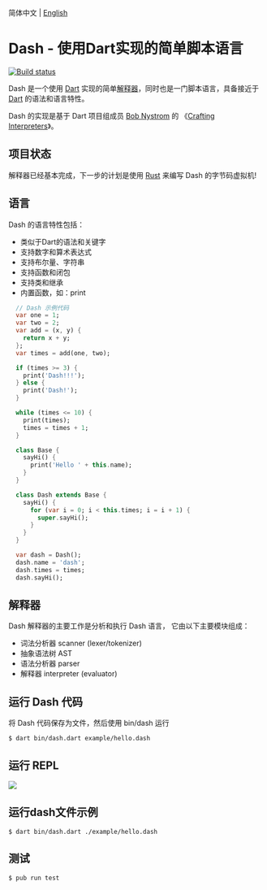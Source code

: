 简体中文 | [English](./README.md)

# Dash - 使用Dart实现的简单脚本语言

[![Build status](https://travis-ci.org/jarontai/dash.svg)](https://travis-ci.org/jarontai/dash)

Dash 是一个使用 [Dart](https://dart.dev) 实现的简单[解释器](https://baike.baidu.com/item/%E8%A7%A3%E9%87%8A%E5%99%A8)，同时也是一门脚本语言，具备接近于 [Dart](https://dart.dev) 的语法和语言特性。

Dash 的实现是基于 Dart 项目组成员 [Bob Nystrom](https://github.com/munificent) 的 《[Crafting Interpreters](http://craftinginterpreters.com/)》。

## 项目状态

解释器已经基本完成，下一步的计划是使用 [Rust](https://www.rust-lang.org/) 来编写 Dash 的字节码虚拟机!

## 语言

Dash 的语言特性包括：

  * 类似于Dart的语法和关键字
  * 支持数字和算术表达式
  * 支持布尔量、字符串
  * 支持函数和闭包
  * 支持类和继承
  * 内置函数，如：print

  ``` dart
    // Dash 示例代码
    var one = 1;
    var two = 2;
    var add = (x, y) {
      return x + y;
    };
    var times = add(one, two);

    if (times >= 3) {
      print('Dash!!!');
    } else {
      print('Dash!');
    }

    while (times <= 10) {
      print(times);
      times = times + 1;
    } 

    class Base {
      sayHi() {
        print('Hello ' + this.name);
      }
    }

    class Dash extends Base {
      sayHi() {
        for (var i = 0; i < this.times; i = i + 1) {
          super.sayHi();
        }
      }
    }

    var dash = Dash();
    dash.name = 'dash';
    dash.times = times;
    dash.sayHi();
  ```

## 解释器

Dash 解释器的主要工作是分析和执行 Dash 语言， 它由以下主要模块组成：

  * 词法分析器 scanner (lexer/tokenizer)
  * 抽象语法树 AST
  * 语法分析器 parser
  * 解释器 interpreter (evaluator)

## 运行 Dash 代码

将 Dash 代码保存为文件，然后使用 bin/dash 运行

    $ dart bin/dash.dart example/hello.dash

## 运行 REPL

<p align="left">
<kbd>
  <img src="https://raw.github.com/jarontai/dash/master/dash-repl.gif">
</kbd>
</p>
    

## 运行dash文件示例

    $ dart bin/dash.dart ./example/hello.dash

## 测试

    $ pub run test
